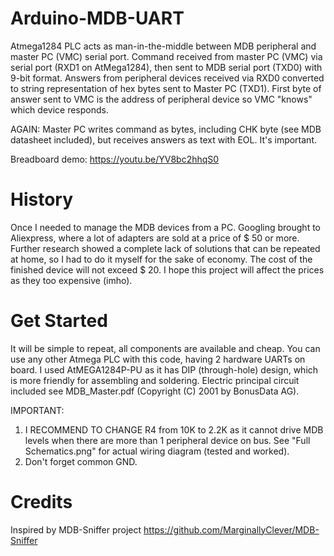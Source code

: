 # Arduino-MDB-UART
Atmega1284 PLC acts as man-in-the-middle between MDB peripheral and master PC (VMC) serial port.
Command received from master PC (VMC) via serial port (RXD1 on AtMega1284), then sent to MDB serial port (TXD0) with 9-bit format.
Answers from peripheral devices received via RXD0 converted to string representation of hex bytes sent to Master PC (TXD1).
First byte of answer sent to VMC is the address of peripheral device so VMC "knows" which device responds.

AGAIN:
Master PC writes command as bytes, including CHK byte (see MDB datasheet included), but receives answers as text with EOL. It's important.

Breadboard demo: https://youtu.be/YV8bc2hhqS0

# History
Once I needed to manage the MDB devices from a PC. Googling brought to Aliexpress, where a lot of adapters are sold at a price of $ 50 or more. Further research showed a complete lack of solutions that can be repeated at home, so I had to do it myself for the sake of economy.
The cost of the finished device will not exceed $ 20. I hope this project will affect the prices as they too expensive (imho).

# Get Started
It will be simple to repeat, all components are available and cheap.
You can use any other Atmega PLC with this code, having 2 hardware UARTs on board. I used AtMEGA1284P-PU as it has DIP (through-hole) design, which is more friendly for assembling and soldering.
Electric principal circuit included see MDB_Master.pdf (Copyright (C) 2001 by BonusData AG).

IMPORTANT:
1. I RECOMMEND TO CHANGE R4 from 10K to 2.2K as it cannot drive MDB levels when there are more than 1 peripheral device on bus. See "Full Schematics.png" for actual wiring diagram (tested and worked).
2. Don't forget common GND.

# Credits
Inspired by MDB-Sniffer project https://github.com/MarginallyClever/MDB-Sniffer
